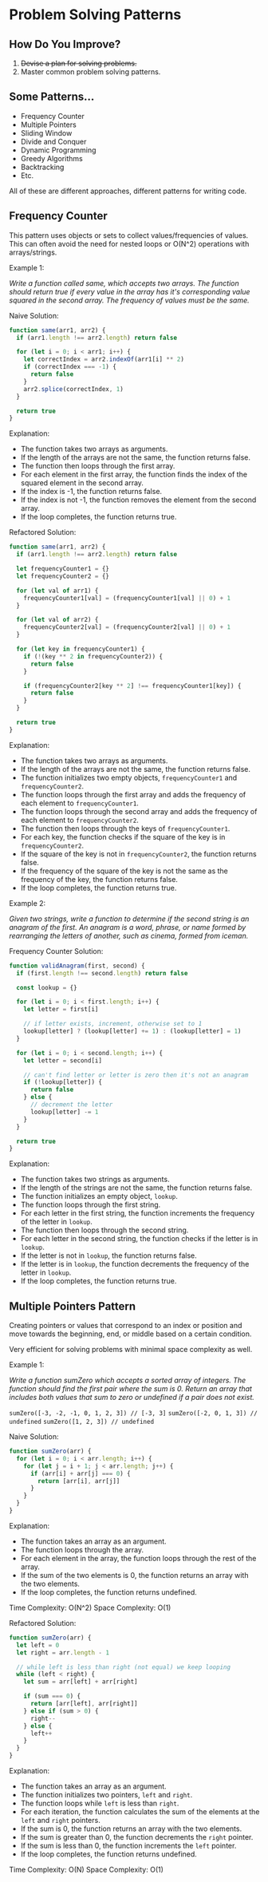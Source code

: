 # Problem Solving Patterns

## How Do You Improve?

1.  ~~Devise a plan for solving problems.~~
2.  Master common problem solving patterns.

## Some Patterns...

- Frequency Counter
- Multiple Pointers
- Sliding Window
- Divide and Conquer
- Dynamic Programming
- Greedy Algorithms
- Backtracking
- Etc.

All of these are different approaches, different patterns for writing code.

## Frequency Counter

This pattern uses objects or sets to collect values/frequencies of values. This can often avoid the need for nested loops or O(N^2) operations with arrays/strings.

Example 1:

_Write a function called same, which accepts two arrays. The function should return true if every value in the array has it's corresponding value squared in the second array. The frequency of values must be the same._

Naive Solution:

```javascript
function same(arr1, arr2) {
  if (arr1.length !== arr2.length) return false

  for (let i = 0; i < arr1; i++) {
    let correctIndex = arr2.indexOf(arr1[i] ** 2)
    if (correctIndex === -1) {
      return false
    }
    arr2.splice(correctIndex, 1)
  }

  return true
}
```

Explanation:

- The function takes two arrays as arguments.
- If the length of the arrays are not the same, the function returns false.
- The function then loops through the first array.
- For each element in the first array, the function finds the index of the squared element in the second array.
- If the index is -1, the function returns false.
- If the index is not -1, the function removes the element from the second array.
- If the loop completes, the function returns true.

Refactored Solution:

```javascript
function same(arr1, arr2) {
  if (arr1.length !== arr2.length) return false

  let frequencyCounter1 = {}
  let frequencyCounter2 = {}

  for (let val of arr1) {
    frequencyCounter1[val] = (frequencyCounter1[val] || 0) + 1
  }

  for (let val of arr2) {
    frequencyCounter2[val] = (frequencyCounter2[val] || 0) + 1
  }

  for (let key in frequencyCounter1) {
    if (!(key ** 2 in frequencyCounter2)) {
      return false
    }

    if (frequencyCounter2[key ** 2] !== frequencyCounter1[key]) {
      return false
    }
  }

  return true
}
```

Explanation:

- The function takes two arrays as arguments.
- If the length of the arrays are not the same, the function returns false.
- The function initializes two empty objects, `frequencyCounter1` and `frequencyCounter2`.
- The function loops through the first array and adds the frequency of each element to `frequencyCounter1`.
- The function loops through the second array and adds the frequency of each element to `frequencyCounter2`.
- The function then loops through the keys of `frequencyCounter1`.
- For each key, the function checks if the square of the key is in `frequencyCounter2`.
- If the square of the key is not in `frequencyCounter2`, the function returns false.
- If the frequency of the square of the key is not the same as the frequency of the key, the function returns false.
- If the loop completes, the function returns true.

Example 2:

_Given two strings, write a function to determine if the second string is an anagram of the first. An anagram is a word, phrase, or name formed by rearranging the letters of another, such as cinema, formed from iceman._

Frequency Counter Solution:

```javascript
function validAnagram(first, second) {
  if (first.length !== second.length) return false

  const lookup = {}

  for (let i = 0; i < first.length; i++) {
    let letter = first[i]

    // if letter exists, increment, otherwise set to 1
    lookup[letter] ? (lookup[letter] += 1) : (lookup[letter] = 1)
  }

  for (let i = 0; i < second.length; i++) {
    let letter = second[i]

    // can't find letter or letter is zero then it's not an anagram
    if (!lookup[letter]) {
      return false
    } else {
      // decrement the letter
      lookup[letter] -= 1
    }
  }

  return true
}
```

Explanation:

- The function takes two strings as arguments.
- If the length of the strings are not the same, the function returns false.
- The function initializes an empty object, `lookup`.
- The function loops through the first string.
- For each letter in the first string, the function increments the frequency of the letter in `lookup`.
- The function then loops through the second string.
- For each letter in the second string, the function checks if the letter is in `lookup`.
- If the letter is not in `lookup`, the function returns false.
- If the letter is in `lookup`, the function decrements the frequency of the letter in `lookup`.
- If the loop completes, the function returns true.

## Multiple Pointers Pattern

Creating pointers or values that correspond to an index or position and move towards the beginning, end, or middle based on a certain condition.

Very efficient for solving problems with minimal space complexity as well.

Example 1:

_Write a function sumZero which accepts a sorted array of integers. The function should find the first pair where the sum is 0. Return an array that includes both values that sum to zero or undefined if a pair does not exist._

`sumZero([-3, -2, -1, 0, 1, 2, 3]) // [-3, 3]`
`sumZero([-2, 0, 1, 3]) // undefined`
`sumZero([1, 2, 3]) // undefined`

Naive Solution:

```javascript
function sumZero(arr) {
  for (let i = 0; i < arr.length; i++) {
    for (let j = i + 1; j < arr.length; j++) {
      if (arr[i] + arr[j] === 0) {
        return [arr[i], arr[j]]
      }
    }
  }
}
```

Explanation:

- The function takes an array as an argument.
- The function loops through the array.
- For each element in the array, the function loops through the rest of the array.
- If the sum of the two elements is 0, the function returns an array with the two elements.
- If the loop completes, the function returns undefined.

Time Complexity: O(N^2)
Space Complexity: O(1)

Refactored Solution:

```javascript
function sumZero(arr) {
  let left = 0
  let right = arr.length - 1

  // while left is less than right (not equal) we keep looping
  while (left < right) {
    let sum = arr[left] + arr[right]

    if (sum === 0) {
      return [arr[left], arr[right]]
    } else if (sum > 0) {
      right--
    } else {
      left++
    }
  }
}
```

Explanation:

- The function takes an array as an argument.
- The function initializes two pointers, `left` and `right`.
- The function loops while `left` is less than `right`.
- For each iteration, the function calculates the sum of the elements at the `left` and `right` pointers.
- If the sum is 0, the function returns an array with the two elements.
- If the sum is greater than 0, the function decrements the `right` pointer.
- If the sum is less than 0, the function increments the `left` pointer.
- If the loop completes, the function returns undefined.

Time Complexity: O(N)
Space Complexity: O(1)
